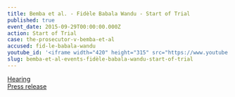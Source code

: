 ```yaml
---
title: Bemba et al. - Fidèle Babala Wandu - Start of Trial
published: true
event_date: 2015-09-29T00:00:00.000Z
action: Start of Trial
case: the-prosecutor-v-bemba-et-al
accused: fid-le-babala-wandu
youtube_id: '<iframe width="420" height="315" src="https://www.youtube.com/embed/AL86P4bwUIo" frameborder="0" allowfullscreen></iframe>'
slug: bemba-et-al-events-fidèle-babala-wandu-start-of-trial
---
```



[Hearing](https://youtu.be/AL86P4bwUIo)
<br>[Press release](https://www.icc-cpi.int/pages/item.aspx?name=PR1155)